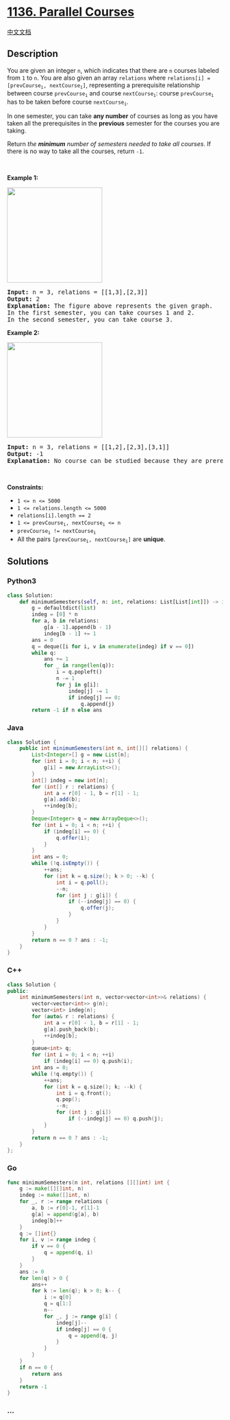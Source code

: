 # [1136. Parallel Courses](https://leetcode.com/problems/parallel-courses)

[中文文档](/solution/1100-1199/1136.Parallel%20Courses/README.md)

## Description

<p>You are given an integer <code>n</code>, which indicates that there are <code>n</code> courses labeled from <code>1</code> to <code>n</code>. You are also given an array <code>relations</code> where <code>relations[i] = [prevCourse<sub>i</sub>, nextCourse<sub>i</sub>]</code>, representing a prerequisite relationship between course <code>prevCourse<sub>i</sub></code> and course <code>nextCourse<sub>i</sub></code>: course <code>prevCourse<sub>i</sub></code> has to be taken before course <code>nextCourse<sub>i</sub></code>.</p>

<p>In one semester, you can take <strong>any number</strong> of courses as long as you have taken all the prerequisites in the <strong>previous</strong> semester for the courses you are taking.</p>

<p>Return <em>the <strong>minimum</strong> number of semesters needed to take all courses</em>. If there is no way to take all the courses, return <code>-1</code>.</p>

<p>&nbsp;</p>
<p><strong class="example">Example 1:</strong></p>
<img alt="" src="https://fastly.jsdelivr.net/gh/doocs/leetcode@main/solution/1100-1199/1136.Parallel%20Courses/images/course1graph.jpg" style="width: 222px; height: 222px;" />
<pre>
<strong>Input:</strong> n = 3, relations = [[1,3],[2,3]]
<strong>Output:</strong> 2
<strong>Explanation:</strong> The figure above represents the given graph.
In the first semester, you can take courses 1 and 2.
In the second semester, you can take course 3.
</pre>

<p><strong class="example">Example 2:</strong></p>
<img alt="" src="https://fastly.jsdelivr.net/gh/doocs/leetcode@main/solution/1100-1199/1136.Parallel%20Courses/images/course2graph.jpg" style="width: 222px; height: 222px;" />
<pre>
<strong>Input:</strong> n = 3, relations = [[1,2],[2,3],[3,1]]
<strong>Output:</strong> -1
<strong>Explanation:</strong> No course can be studied because they are prerequisites of each other.
</pre>

<p>&nbsp;</p>
<p><strong>Constraints:</strong></p>

<ul>
	<li><code>1 &lt;= n &lt;= 5000</code></li>
	<li><code>1 &lt;= relations.length &lt;= 5000</code></li>
	<li><code>relations[i].length == 2</code></li>
	<li><code>1 &lt;= prevCourse<sub>i</sub>, nextCourse<sub>i</sub> &lt;= n</code></li>
	<li><code>prevCourse<sub>i</sub> != nextCourse<sub>i</sub></code></li>
	<li>All the pairs <code>[prevCourse<sub>i</sub>, nextCourse<sub>i</sub>]</code> are <strong>unique</strong>.</li>
</ul>

## Solutions

<!-- tabs:start -->

### **Python3**

```python
class Solution:
    def minimumSemesters(self, n: int, relations: List[List[int]]) -> int:
        g = defaultdict(list)
        indeg = [0] * n
        for a, b in relations:
            g[a - 1].append(b - 1)
            indeg[b - 1] += 1
        ans = 0
        q = deque([i for i, v in enumerate(indeg) if v == 0])
        while q:
            ans += 1
            for _ in range(len(q)):
                i = q.popleft()
                n -= 1
                for j in g[i]:
                    indeg[j] -= 1
                    if indeg[j] == 0:
                        q.append(j)
        return -1 if n else ans
```

### **Java**

```java
class Solution {
    public int minimumSemesters(int n, int[][] relations) {
        List<Integer>[] g = new List[n];
        for (int i = 0; i < n; ++i) {
            g[i] = new ArrayList<>();
        }
        int[] indeg = new int[n];
        for (int[] r : relations) {
            int a = r[0] - 1, b = r[1] - 1;
            g[a].add(b);
            ++indeg[b];
        }
        Deque<Integer> q = new ArrayDeque<>();
        for (int i = 0; i < n; ++i) {
            if (indeg[i] == 0) {
                q.offer(i);
            }
        }
        int ans = 0;
        while (!q.isEmpty()) {
            ++ans;
            for (int k = q.size(); k > 0; --k) {
                int i = q.poll();
                --n;
                for (int j : g[i]) {
                    if (--indeg[j] == 0) {
                        q.offer(j);
                    }
                }
            }
        }
        return n == 0 ? ans : -1;
    }
}
```

### **C++**

```cpp
class Solution {
public:
    int minimumSemesters(int n, vector<vector<int>>& relations) {
        vector<vector<int>> g(n);
        vector<int> indeg(n);
        for (auto& r : relations) {
            int a = r[0] - 1, b = r[1] - 1;
            g[a].push_back(b);
            ++indeg[b];
        }
        queue<int> q;
        for (int i = 0; i < n; ++i)
            if (indeg[i] == 0) q.push(i);
        int ans = 0;
        while (!q.empty()) {
            ++ans;
            for (int k = q.size(); k; --k) {
                int i = q.front();
                q.pop();
                --n;
                for (int j : g[i])
                    if (--indeg[j] == 0) q.push(j);
            }
        }
        return n == 0 ? ans : -1;
    }
};
```

### **Go**

```go
func minimumSemesters(n int, relations [][]int) int {
	g := make([][]int, n)
	indeg := make([]int, n)
	for _, r := range relations {
		a, b := r[0]-1, r[1]-1
		g[a] = append(g[a], b)
		indeg[b]++
	}
	q := []int{}
	for i, v := range indeg {
		if v == 0 {
			q = append(q, i)
		}
	}
	ans := 0
	for len(q) > 0 {
		ans++
		for k := len(q); k > 0; k-- {
			i := q[0]
			q = q[1:]
			n--
			for _, j := range g[i] {
				indeg[j]--
				if indeg[j] == 0 {
					q = append(q, j)
				}
			}
		}
	}
	if n == 0 {
		return ans
	}
	return -1
}
```

### **...**

```

```

<!-- tabs:end -->
